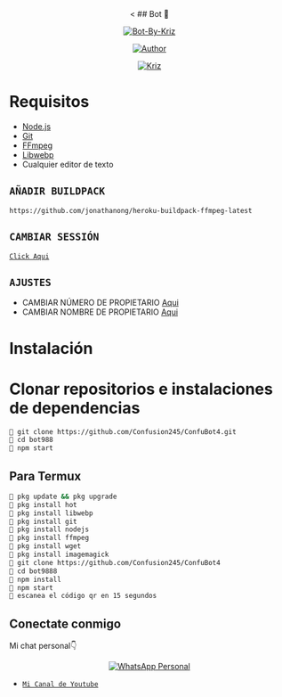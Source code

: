 <div align="center">
<
## Bot 🦎

</div>

<p align="center">
<a href="##"><img title="Bot-By-Kriz" src="https://img.shields.io/static/v1?label=Lenguaje&message=Espa%C3%B1ol&color=blue"></a>
</p>
<p align="center">
  <a href="https://github.com/KrizBots"><img title="Author" src="https://img.shields.io/badge/Author-KrizEdits-blue.svg?style=for-the-badge&logo=github" /></a>
</p>
<p align="center">
<a href="#"><img title="Kriz" src="https://img.shields.io/static/v1?label=WhatsApp&message=Bot&color=blue"></a>
</p>

# Requisitos
* [Node.js](https://nodejs.org/en/)
* [Git](https://git-scm.com/downloads)
* [FFmpeg](https://github.com/BtbN/FFmpeg-Builds/releases/download/autobuild-2020-12-08-13-03/ffmpeg-n4.3.1-26-gca55240b8c-win64-gpl-4.3.zip)
* [Libwebp](https://developers.google.com/speed/webp/download)
* Cualquier editor de texto

## `AÑADIR BUILDPACK`

```
https://github.com/jonathanong/heroku-buildpack-ffmpeg-latest
```

## `CAMBIAR SESSIÓN`

[`Click Aqui`](https://github.com/KrizBots/Bot988/edit/master/session.json#L1)

## `AJUSTES`

- CAMBIAR NÚMERO DE PROPIETARIO [Aqui](https://github.com/KrizBots/KrizBots6/blob/master/index.js#L136)
- CAMBIAR NOMBRE DE PROPIETARIO [Aqui](https://github.com/KrizBots/KrizBots6/blob/master/index.js#L138)

# Instalación
# Clonar repositorios e instalaciones de dependencias
```bash
🦎 git clone https://github.com/Confusion245/ConfuBot4.git
🦎 cd bot988
🦎 npm start
```
## Para Termux
```bash
🦎 pkg update && pkg upgrade 
🦎 pkg install hot
🦎 pkg install libwebp
🦎 pkg install git 
🦎 pkg install nodejs 
🦎 pkg install ffmpeg 
🦎 pkg install wget
🦎 pkg install imagemagick 
🦎 git clone https://github.com/Confusion245/ConfuBot4
🦎 cd bot9888
🦎 npm install
🦎 npm start
🦎 escanea el código qr en 15 segundos
```

## Conectate conmigo
Mi chat personal👇
<p align="center">
 <a href="https://wa.me/994408103470"><img alt="WhatsApp Personal" src="https://img.shields.io/badge/WhatsApp-25D366?style=for-the-badge&logo=whatsapp&logoColor=black"/></a>
</p>

* [`Mi Canal de Youtube`](https://youtube.com/channel/UCUVLZPvYER99xTf2Op_TdHA)
